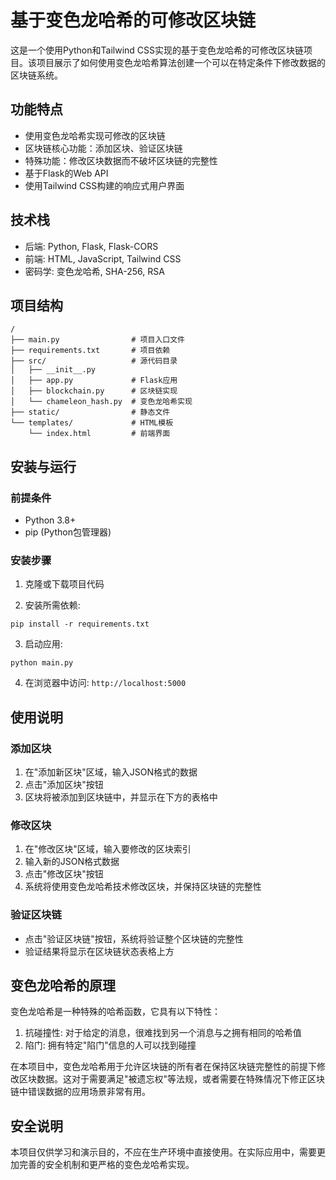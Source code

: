 # 基于变色龙哈希的可修改区块链

这是一个使用Python和Tailwind CSS实现的基于变色龙哈希的可修改区块链项目。该项目展示了如何使用变色龙哈希算法创建一个可以在特定条件下修改数据的区块链系统。

## 功能特点

- 使用变色龙哈希实现可修改的区块链
- 区块链核心功能：添加区块、验证区块链
- 特殊功能：修改区块数据而不破坏区块链的完整性
- 基于Flask的Web API
- 使用Tailwind CSS构建的响应式用户界面

## 技术栈

- 后端: Python, Flask, Flask-CORS
- 前端: HTML, JavaScript, Tailwind CSS
- 密码学: 变色龙哈希, SHA-256, RSA

## 项目结构

```
/
├── main.py                # 项目入口文件
├── requirements.txt       # 项目依赖
├── src/                   # 源代码目录
│   ├── __init__.py
│   ├── app.py             # Flask应用
│   ├── blockchain.py      # 区块链实现
│   └── chameleon_hash.py  # 变色龙哈希实现
├── static/                # 静态文件
└── templates/             # HTML模板
    └── index.html         # 前端界面
```

## 安装与运行

### 前提条件

- Python 3.8+
- pip (Python包管理器)

### 安装步骤

1. 克隆或下载项目代码

2. 安装所需依赖:

```
pip install -r requirements.txt
```

3. 启动应用:

```
python main.py
```

4. 在浏览器中访问: `http://localhost:5000`

## 使用说明

### 添加区块

1. 在"添加新区块"区域，输入JSON格式的数据
2. 点击"添加区块"按钮
3. 区块将被添加到区块链中，并显示在下方的表格中

### 修改区块

1. 在"修改区块"区域，输入要修改的区块索引
2. 输入新的JSON格式数据
3. 点击"修改区块"按钮
4. 系统将使用变色龙哈希技术修改区块，并保持区块链的完整性

### 验证区块链

- 点击"验证区块链"按钮，系统将验证整个区块链的完整性
- 验证结果将显示在区块链状态表格上方

## 变色龙哈希的原理

变色龙哈希是一种特殊的哈希函数，它具有以下特性：

1. 抗碰撞性: 对于给定的消息，很难找到另一个消息与之拥有相同的哈希值
2. 陷门: 拥有特定"陷门"信息的人可以找到碰撞

在本项目中，变色龙哈希用于允许区块链的所有者在保持区块链完整性的前提下修改区块数据。这对于需要满足"被遗忘权"等法规，或者需要在特殊情况下修正区块链中错误数据的应用场景非常有用。

## 安全说明

本项目仅供学习和演示目的，不应在生产环境中直接使用。在实际应用中，需要更加完善的安全机制和更严格的变色龙哈希实现。